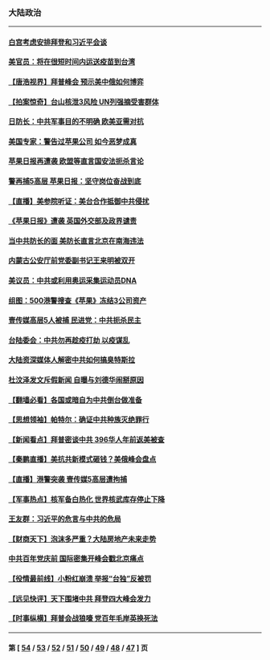 ### 大陆政治
---
#### [白宫考虑安排拜登和习近平会谈](../../pages/ncid277/n13029355.md) 
#### [美官员：将在很短时间内运送疫苗到台湾](../../pages/ncid277/n13029266.md) 
#### [【唐浩视界】拜普峰会 预示美中俄如何博弈](../../pages/ncid277/n13028791.md) 
#### [【拍案惊奇】台山核泄3风险 UN列强摘受害群体](../../pages/ncid277/n13028942.md) 
#### [日防长：中共军事目的不明确 欧美亚需对抗](../../pages/ncid277/n13029211.md) 
#### [美国专家：警告过苹果公司 如今恶梦成真](../../pages/ncid277/n13029064.md) 
#### [苹果日报再遭袭 欧盟等直言国安法扼杀言论](../../pages/ncid277/n13029142.md) 
#### [警再捕5高层 苹果日报：坚守岗位奋战到底](../../pages/ncid277/n13028957.md) 
#### [【直播】美参院听证：美台合作抵御中共侵扰](../../pages/ncid277/n13028426.md) 
#### [《苹果日报》遭袭 英国外交部及政界谴责](../../pages/ncid277/n13028871.md) 
#### [当中共防长的面 美防长直言北京在南海违法](../../pages/ncid277/n13028718.md) 
#### [内蒙古公安厅前党委副书记王来明被双开](../../pages/ncid277/n13028429.md) 
#### [美议员：中共或利用奥运采集运动员DNA](../../pages/ncid277/n13028486.md) 
#### [组图：500港警搜查《苹果》冻结3公司资产](../../pages/ncid277/n13028412.md) 
#### [壹传媒高层5人被捕 民进党：中共扼杀民主](../../pages/ncid277/n13028143.md) 
#### [台陆委会：中共勿再趁疫打劫 以疫谋乱](../../pages/ncid277/n13027818.md) 
#### [大陆资深媒体人解密中共如何搞臭特斯拉](../../pages/ncid277/n13027893.md) 
#### [杜汶泽发文斥假新闻 自曝与刘德华闹掰原因](../../pages/ncid277/n13027271.md) 
#### [【翻墙必看】各国或暗自为中共倒台做准备](../../pages/ncid277/n13027742.md) 
#### [【思想领袖】帕特尔：确证中共种族灭绝罪行](../../pages/ncid277/n12966280.md) 
#### [【新闻看点】拜普密谈中共 396华人年前返美被查](../../pages/ncid277/n13027057.md) 
#### [【秦鹏直播】美抗共新模式砸钱？美俄峰会盘点](../../pages/ncid277/n13027130.md) 
#### [【直播】港警突袭 壹传媒5高层遭拘捕](../../pages/ncid277/n13027297.md) 
#### [【军事热点】核军备白热化 世界核武库存停止下降](../../pages/ncid277/n13023864.md) 
#### [王友群：习近平的危言与中共的危局](../../pages/ncid277/n13026959.md) 
#### [【财商天下】泡沫多严重？大陆房地产未来走势](../../pages/ncid277/n13026578.md) 
#### [中共百年党庆前 国际密集开峰会戳北京痛点](../../pages/ncid277/n13026978.md) 
#### [【役情最前线】小粉红崩溃 举报“台独”反被罚](../../pages/ncid277/n13026842.md) 
#### [【远见快评】天下围堵中共 拜登四大峰会发力](../../pages/ncid277/n13023824.md) 
#### [【时事纵横】拜普会战狼嚎 党百年毛岸英换死法](../../pages/ncid277/n13027039.md) 

---
#### 第 [ [54](./54.md) / [53](./53.md) / [52](./52.md) / [51](./51.md) / [50](./50.md) / [49](./49.md) / [48](./48.md) / [47](./47.md) ] 页
